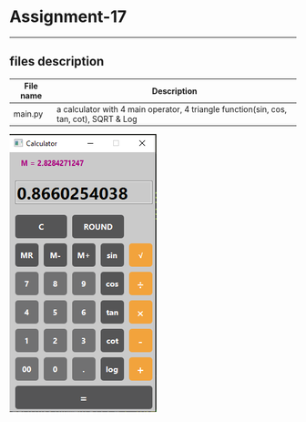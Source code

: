# Assignment-17
---
## files description

| File name | Description |
|--- | --- |
|main.py | a calculator with 4 main operator, 4 triangle function(sin, cos, tan, cot), SQRT & Log |



![calculator](calculator.PNG)
